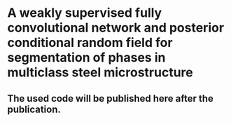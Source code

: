 # A weakly supervised fully convolutional network and posterior conditional random field for segmentation of phases in multiclass steel microstructure

## The used code will be published here after the publication.
